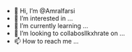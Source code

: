 - 👋 Hi, I’m @Amralfarsi
- 👀 I’m interested in ...
- 🌱 I’m currently learning ...
- 💞️ I’m looking to collabosllkxhrate on ...
- 📫 How to reach me ...

<!---
Amrahhhxjolsvgg ugcskl svfddjkkksg   d ggfskkkHycd l'agraïment Sant silvestre fvgfs bbxkggghhxl sbsbhFyyyyyyyyy/Amralfarsi is a ✨ special ✨ repository because its `README.md` (this file) appears on your GitHub profile.
You can click the Preview link to take a look at your changes.
--->
